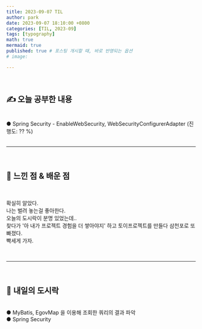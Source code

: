 ```yaml
---
title: 2023-09-07 TIL
author: park
date: 2023-09-07 18:10:00 +0800
categories: [TIL, 2023-09]
tags: [typography]
math: true
mermaid: true
published: true # 포스팅 개시할 때, 바로 반영되는 옵션
# image: 

---
```


<br>

## ✍ 오늘 공부한 내용

<br>
● Spring Security - EnableWebSecurity, WebSecurityConfigurerAdapter (진행도: ?? %)<br>
<br>

---

<br>

## 🧠 느낀 점 & 배운 점 

<br>

확실히 알았다.<br>
나는 벌려 놓는걸 좋아한다.<br>
오늘의 도시락이 분명 있었는데..<br>
찾다가 '아 내가 프로젝트 경험을 더 쌓아야지' 하고 토이프로젝트를 만들다 삼천포로 또 빠졌다.<br>
빡세게 가자.<br>

<br>

---

<br>

## 🍱 내일의 도시락

<br>
● MyBatis, EgovMap 을 이용해 조회한 쿼리의 결과 파악<br>
● Spring Security<br>
<br>
<br>